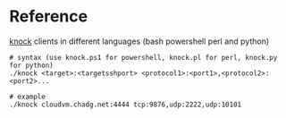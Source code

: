 # Reference
[knock](https://github.com/jvinet/knock) clients in different languages (bash powershell perl and python)

```
# syntax (use knock.ps1 for powershell, knock.pl for perl, knock.py for python)
./knock <target>:<targetsshport> <protocol1>:<port1>,<protocol2>:<port2>...

# example
./knock cloudvm.chadg.net:4444 tcp:9876,udp:2222,udp:10101
```
